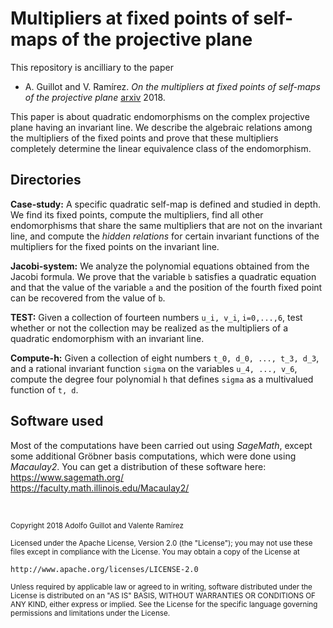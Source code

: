 # Multipliers at fixed points of self-maps of the projective plane


This repository is ancilliary to the paper

* A. Guillot and V. Ramírez. _On the multipliers at fixed points of self-maps of the projective plane_ [arxiv](https://arxiv.org) 2018.

This paper is about quadratic endomorphisms on the complex projective plane having an invariant line. We describe the algebraic relations among the multipliers of the fixed points and prove that these multipliers completely determine the linear equivalence class of the endomorphism.


    
## Directories

**Case\-study:** A specific quadratic self-map is defined and studied in depth. We find its fixed points, compute the multipliers, find all other endomorphisms that share the same multipliers that are not on the invariant line, and compute the *hidden relations* for certain invariant functions of the multipliers for the fixed points on the invariant line.

**Jacobi\-system:** We analyze the polynomial equations obtained from the Jacobi formula. We prove that the variable `b` satisfies a quadratic equation and that the value of the variable `a` and the position of the fourth fixed point can be recovered from the value of `b`.

**TEST:** Given a collection of fourteen numbers `u_i, v_i`, `i=0,...,6`, test whether or not the collection may be realized as the multipliers of a quadratic endomorphism with an invariant line. 

**Compute-h:** Given a collection of eight numbers `t_0, d_0, ..., t_3, d_3`, and a rational invariant function `sigma` on the variables `u_4, ..., v_6`, compute the degree four polynomial `h` that defines `sigma` as a multivalued function of `t, d`.


## Software used

Most of the computations have been carried out using *SageMath*, except some additional Gröbner basis computations, which were done using *Macaulay2*. You can get a distribution of these software here:  
https://www.sagemath.org/  
https://faculty.math.illinois.edu/Macaulay2/

&nbsp;

<sub>Copyright 2018 Adolfo Guillot and Valente Ramírez</sub>

<sub>Licensed under the Apache License, Version 2.0 (the "License"); you may not use these files except in compliance with the License. You may obtain a copy of the License at</sub>

    http://www.apache.org/licenses/LICENSE-2.0

<sub>Unless required by applicable law or agreed to in writing, software distributed under the License is distributed on an "AS IS" BASIS, WITHOUT WARRANTIES OR CONDITIONS OF ANY KIND, either express or implied. See the License for the specific language governing permissions and limitations under the License.</sub>

